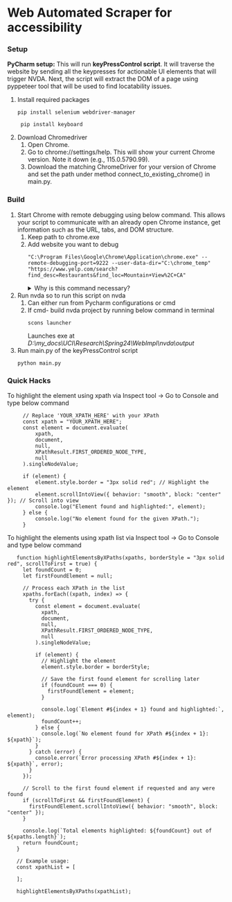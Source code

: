 # Web Automated Scraper for accessibility


### Setup
**PyCharm setup:**
This will run **keyPressControl script**. It will traverse the website by sending all the keypresses for actionable UI elements that will trigger NVDA. Next, the script will extract the DOM of a page using pyppeteer tool that will be used to find locatability issues.
1. Install required packages
    ```
    pip install selenium webdriver-manager
    ```
   ```
    pip install keyboard
    ```
2. Download Chromedriver
   1. Open Chrome.
   2. Go to chrome://settings/help. This will show your current Chrome version. Note it down (e.g., 115.0.5790.99).
   3. Download the matching ChromeDriver for your version of Chrome and set the path under method connect_to_existing_chrome() in main.py.


### Build
1. Start Chrome with remote debugging using below command. This allows your script to communicate with an already open Chrome instance, get information such as the URL, tabs, and DOM structure.
   1. Keep path to chrome.exe
   2. Add website you want to debug
       ```
       "C:\Program Files\Google\Chrome\Application\chrome.exe" --remote-debugging-port=9222 --user-data-dir="C:\chrome_temp" "https://www.yelp.com/search?find_desc=Restaurants&find_loc=Mountain+View%2C+CA"
       ```
       <details>
       <summary> Why is this command necessary?</summary>
       Remote Debugging: Chrome, by default, doesn't allow external programs (like Python scripts) to access its internal details (tabs, URLs, DOM, etc.) unless it's explicitly told to do so via the --remote-debugging-port flag. This flag opens a communication channel that tools like Selenium can use to interact with a running Chrome session.
       </details>
2. Run nvda so to run this script on nvda
   1. Can either run from Pycharm configurations or cmd
   2. If cmd- build nvda project by running below command in terminal
      ```
      scons launcher
       ```
      Launches exe at _D:\my_docs\UCI\Research\Spring24\WebImpl\nvda\output_
3. Run main.py of the keyPressControl script
      ```
      python main.py
      ```

### Quick Hacks
To highlight the element using xpath via Inspect tool -> Go to Console and type below command
 ```
      // Replace 'YOUR_XPATH_HERE' with your XPath
      const xpath = "YOUR_XPATH_HERE";
      const element = document.evaluate(
          xpath,
          document,
          null,
          XPathResult.FIRST_ORDERED_NODE_TYPE,
          null
      ).singleNodeValue;
      
      if (element) {
          element.style.border = "3px solid red"; // Highlight the element
          element.scrollIntoView({ behavior: "smooth", block: "center" }); // Scroll into view
          console.log("Element found and highlighted:", element);
      } else {
          console.log("No element found for the given XPath.");
      }
 ```
To highlight the elements using xpath list via Inspect tool -> Go to Console and type below command
```
   function highlightElementsByXPaths(xpaths, borderStyle = "3px solid red", scrollToFirst = true) {
     let foundCount = 0;
     let firstFoundElement = null;
     
     // Process each XPath in the list
     xpaths.forEach((xpath, index) => {
       try {
         const element = document.evaluate(
           xpath,
           document,
           null,
           XPathResult.FIRST_ORDERED_NODE_TYPE,
           null
         ).singleNodeValue;
         
         if (element) {
           // Highlight the element
           element.style.border = borderStyle;
           
           // Save the first found element for scrolling later
           if (foundCount === 0) {
             firstFoundElement = element;
           }
           
           console.log(`Element #${index + 1} found and highlighted:`, element);
           foundCount++;
         } else {
           console.log(`No element found for XPath #${index + 1}: ${xpath}`);
         }
       } catch (error) {
         console.error(`Error processing XPath #${index + 1}: ${xpath}`, error);
       }
     });
     
     // Scroll to the first found element if requested and any were found
     if (scrollToFirst && firstFoundElement) {
       firstFoundElement.scrollIntoView({ behavior: "smooth", block: "center" });
     }
     
     console.log(`Total elements highlighted: ${foundCount} out of ${xpaths.length}`);
     return foundCount;
   }
   
   // Example usage:
   const xpathList = [
   
   ];
   
   highlightElementsByXPaths(xpathList);
```